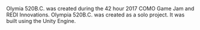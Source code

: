 Olymia 520B.C. was created during the 42 hour 2017 COMO Game Jam and REDI Innovations.
Olympia 520B.C. was created as a solo project. 
It was built using the Unity Engine.

